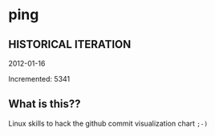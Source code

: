 # ping

## HISTORICAL ITERATION
2012-01-16

Incremented: 5341

## What is this?? 
Linux skills to hack the github commit visualization chart `;-)`
